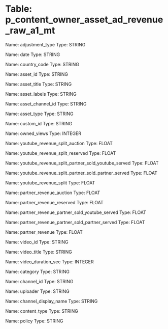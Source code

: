 Table: p_content_owner_asset_ad_revenue_raw_a1_mt
=================================================

Name: adjustment_type
Type: STRING

Name: date
Type: STRING

Name: country_code
Type: STRING

Name: asset_id
Type: STRING

Name: asset_title
Type: STRING

Name: asset_labels
Type: STRING

Name: asset_channel_id
Type: STRING

Name: asset_type
Type: STRING

Name: custom_id
Type: STRING

Name: owned_views
Type: INTEGER

Name: youtube_revenue_split_auction
Type: FLOAT

Name: youtube_revenue_split_reserved
Type: FLOAT

Name: youtube_revenue_split_partner_sold_youtube_served
Type: FLOAT

Name: youtube_revenue_split_partner_sold_partner_served
Type: FLOAT

Name: youtube_revenue_split
Type: FLOAT

Name: partner_revenue_auction
Type: FLOAT

Name: partner_revenue_reserved
Type: FLOAT

Name: partner_revenue_partner_sold_youtube_served
Type: FLOAT

Name: partner_revenue_partner_sold_partner_served
Type: FLOAT

Name: partner_revenue
Type: FLOAT

Name: video_id
Type: STRING

Name: video_title
Type: STRING

Name: video_duration_sec
Type: INTEGER

Name: category
Type: STRING

Name: channel_id
Type: STRING

Name: uploader
Type: STRING

Name: channel_display_name
Type: STRING

Name: content_type
Type: STRING

Name: policy
Type: STRING

